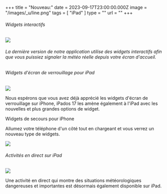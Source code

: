 +++
title = "Nouveau:"
date = 2023-09-17T23:00:00.000Z
image = "/images/_u/line.png"
tags = [ "iPad" ]
type = ""
url = ""
+++

###### Widgets interactifs

![](/images/_u/i_w2.jpeg)

###### La dernière version de notre application utilise des widgets interactifs afin que vous puissiez signaler la météo réelle depuis votre écran d'accueil.

###### Widgets d'écran de verrouillage pour iPad

![](/images/_u/ipad_rect2.jpg)

Nous espérons que vous avez déjà apprécié les widgets d'écran de verrouillage sur iPhone, iPados 17 les amène également à l'iPad avec les nouvelles et plus grandes options de widget.

Widgets de secours pour iPhone

Allumez votre téléphone d'un côté tout en chargeant et vous verrez un nouveau type de widgets.

![](/images/_u/standby.png)

###### Activités en direct sur iPad

![](/images/_u/la.jpg)

Une activité en direct qui montre des situations météorologiques dangereuses et importantes est désormais également disponible sur iPad.
